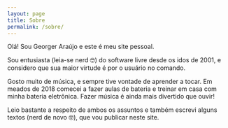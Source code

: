 ```yaml
---
layout: page
title: Sobre
permalink: /sobre/
---
```

Olá! Sou Georger Araújo e este é meu site pessoal.

Sou entusiasta (leia-se nerd :nerd_face:) do software livre desde os idos de 2001, e considero que sua maior virtude é por o usuário no comando.

Gosto muito de música, e sempre tive vontade de aprender a tocar. Em meados de 2018 comecei a fazer aulas de bateria e treinar em casa com minha bateria eletrônica. Fazer música é ainda mais divertido que ouvir!

Leio bastante a respeito de ambos os assuntos e também escrevi alguns textos (nerd de novo :nerd_face:), que vou publicar neste site.
